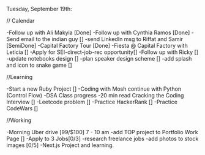 Tuesday, September 19th:

// Calendar

-Follow up with Ali Makyia [Done]
-Follow up with Cynthia Ramos [Done]
-Send email to the indian guy []
-send LinkedIn msg to Riffat and Samir [SemiDone]
-Capital Factory Tour [Done]
-Fiesta @ Capital Factory with Leticia []
-Apply for SEI-direct-job-rec opportunity[]
-Follow up with Ricky []
-update notebooks design []
-plan speaker design scheme []
-add splash and icon to snake game []

//Learning

-Start a new Ruby Project []
-Coding with Mosh continue with Python (Control Flow)
-DSA Class progress
-20 min read Cracking the Coding Interview []
-Leetcode problem []
-Practice HackerRank []
-Practice CodeWars []

//Working

-Morning Uber drive [99/$100] 7 - 10 am
-add TOP project to Portfolio Work Page []
-Apply to 3 Jobs[0/3]
-research freelance jobs
-add photos to stock images [0/5]
-Next.js Project and learning.
